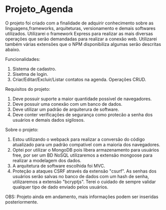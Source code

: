 # Projeto_Agenda

O projeto foi criado com a finalidade de adquirir conhecimento sobre as linguagens,frameworks, arquiteturas, versionamento e demais softwares utilizados. 
Utilizarei o framework Express para realizar as mais diversas operações que serão demandadas para realizar a conexão web.
Utilizarei também várias extensões que o NPM disponibiliza algumas serão descritas abaixo.

Funcionalidades:
  1. Sistema de cadastro.
  2. Sisetma de login.
  3. Criar/Editar/Excluir/Listar contatos na agenda. Operações CRUD.

Requisitos do projeto:
  1. Deve possuir suporte a maior quantidade possivel de navegadores.
  2. Deve possuir uma conexão com um banco de dados.
  3. Deve utilizar um padrão de arquiterura de software.
  4. Deve conter verificações de segurança como protecão a senha dos usuários e demais dados sigilosos.
  
Sobre o projeto:
  1. Estou utilizando o webpack para realizar a conversão do código atualizado para um padrão compativel com a maioria dos navegadores.
  2. Optei por utilizar o MongoDB pois libera armazenamento para usuários free, por ser um BD NoSQL utilizaremos a extensão mongoose para realizar a modelagem dos dados.
  3. A arquitetura de software escolhida foi MVC.
  4. Proteção a ataques CSRF através da extensão "csurf". As senhas dos usuários serão salvas no banco de dados com um hash de senha, utilizaremos a extensão "bcryptjs". Terei o cuidado de sempre validar qualquer tipo de dado enviado pelos usuários.
  
  
  OBS: Projeto ainda em andamento, mais informações podem ser inseridas posteriormente.
